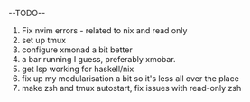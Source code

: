 --TODO--

1. Fix nvim errors - related to nix and read only 
2. set up tmux
3. configure xmonad a bit better
4. a bar running I guess, preferably xmobar. 
5. get lsp working for haskell/nix 
6. fix up my modularisation a bit so it's less all over the place
7. make zsh and tmux autostart, fix issues with read-only zsh
